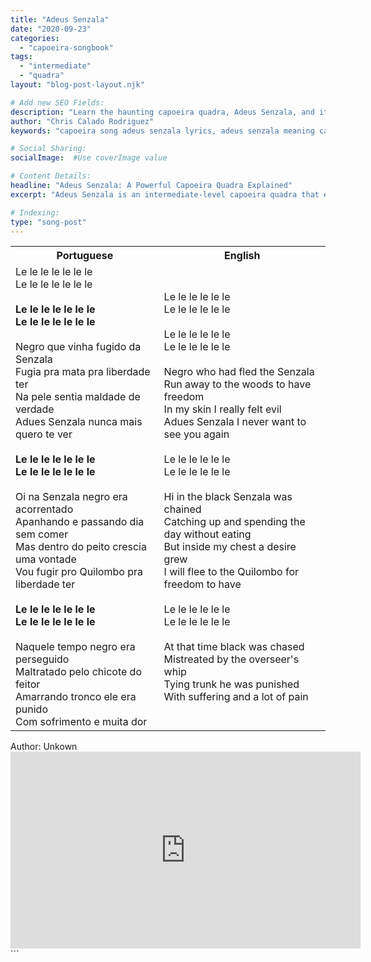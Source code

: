 ```yaml
---
title: "Adeus Senzala"
date: "2020-09-23"
categories:
  - "capoeira-songbook"
tags:
  - "intermediate"
  - "quadra"
layout: "blog-post-layout.njk"

# Add new SEO Fields:
description: "Learn the haunting capoeira quadra, Adeus Senzala, and its powerful history of slavery and freedom. Lyrics, translation & cultural context."
author: "Chris Calado Rodriguez"
keywords: "capoeira song adeus senzala lyrics, adeus senzala meaning capoeira, capoeira quadra history, intermediate capoeira song, capoeira songs about slavery, adeus senzala translation, capoeira songbook quadras, capoeira music analysis"

# Social Sharing:
socialImage:  #Use coverImage value

# Content Details:
headline: "Adeus Senzala: A Powerful Capoeira Quadra Explained"
excerpt: "Adeus Senzala is an intermediate-level capoeira quadra that explores themes of slavery and freedom, offering a glimpse into Brazilian history through song."

# Indexing:
type: "song-post"
---
```


<table class="capoeira-table">
    <tr class="header-row">
        <th>Portuguese</th>
        <th>English</th>
    </tr>
    <tr>
        <td>Le le le le le le le<br>
Le le le le le le le<br><br>
<b>Le le le le le le le<br>
Le le le le le le le</b><br><br>
Negro que vinha fugido da Senzala<br>
Fugia pra mata pra liberdade ter<br>
Na pele sentia maldade de verdade<br>
Adues Senzala nunca mais quero te ver<br><br>
<b>Le le le le le le le<br>
Le le le le le le le</b><br><br>
Oi na Senzala negro era acorrentado<br>
Apanhando e passando dia sem comer<br>
Mas dentro do peito crescia uma vontade<br>
Vou fugir pro Quilombo pra liberdade ter<br><br>
<b>Le le le le le le le<br>
Le le le le le le le</b><br><br>
Naquele tempo negro era perseguido<br>
Maltratado pelo chicote do feitor<br>
Amarrando tronco ele era punido<br>
Com sofrimento e muita dor
</td>
        <td>Le le le le le le<br>
Le le le le le le<br><br>
Le le le le le le<br>
Le le le le le le<br><br>
Negro who had fled the Senzala<br>
Run away to the woods to have freedom<br>
In my skin I really felt evil<br>
Adues Senzala I never want to see you again<br><br>
Le le le le le le<br>
Le le le le le le<br><br>
Hi in the black Senzala was chained<br>
Catching up and spending the day without eating<br>
But inside my chest a desire grew<br>
I will flee to the Quilombo for freedom to have<br><br>
Le le le le le le<br>
Le le le le le le<br><br>
At that time black was chased<br>
Mistreated by the overseer's whip<br>
Tying trunk he was punished<br>
With suffering and a lot of pain</td>
    </tr>
</table>

<figcaption>
Author: Unkown
</figcaption>

<iframe width="560" height="315" src="https://www.youtube.com/embed/dvI3KVOXi0I" title="YouTube video player" frameborder="0" allow="accelerometer; autoplay; clipboard-write; encrypted-media; gyroscope; picture-in-picture" allowfullscreen></iframe>
```